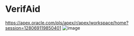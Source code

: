# VerifAid
https://apex.oracle.com/pls/apex/r/apex/workspace/home?session=128069119850401
![image](https://github.com/inamprograms/VerifAid/assets/113470083/6ef55821-3a20-48e4-ac36-a6737b546254)

